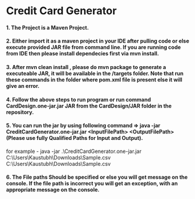 # Credit Card Generator
#### 1. The Project is a Maven Project. 
#### 2. Either import it as a maven project in your IDE after pulling code or else execute provided JAR file from command line. If you are running code from IDE then please install dependecies first via  mvn install.
#### 3. After mvn clean install , please do mvn package to generate a executeable JAR, it will be available in the /targets folder. Note that run these commands in the folder where pom.xml file is present else it will give an error.
#### 4. Follow the above steps to run program or run command CardDesign.one-jar.jar JAR from the CardDesign/JAR folder in the repository.
#### 5. You can run the jar by using following command => java -jar CreditCardGenerator.one-jar.jar <InputFilePath\> <OutputFilePath\> (Please use fully Qualified Paths for Input and Output).
for example - java -jar .\CreditCardGenerator.one-jar.jar C:\Users\Kaustubh\Downloads\Sample.csv C:\Users\Kaustubh\Downloads\Sample.csv 
#### 6. The File paths Should be specified or else you will get message on the console. If the file path is incorrect you will get an exception, with an appropriate message on the console.
